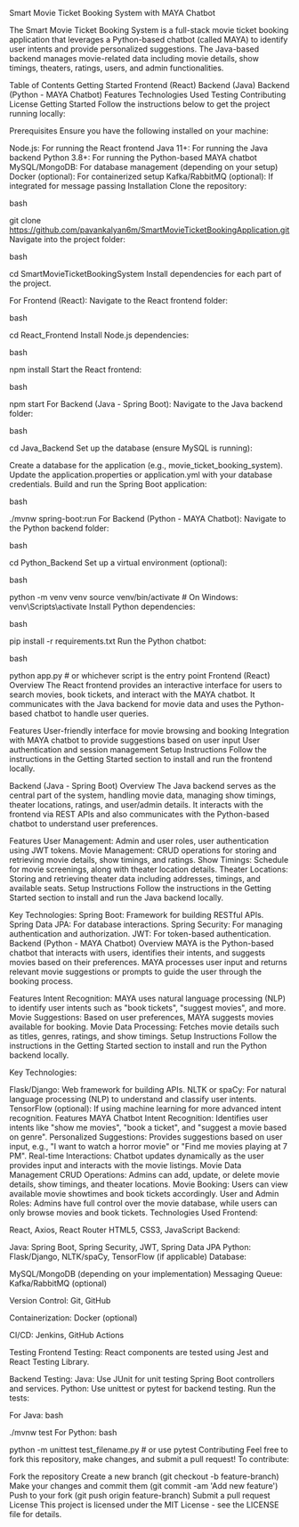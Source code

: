 Smart Movie Ticket Booking System with MAYA Chatbot

The Smart Movie Ticket Booking System is a full-stack movie ticket booking application that leverages a Python-based chatbot (called MAYA) to identify user intents and provide personalized suggestions. The Java-based backend manages movie-related data including movie details, show timings, theaters, ratings, users, and admin functionalities.

Table of Contents
Getting Started
Frontend (React)
Backend (Java)
Backend (Python - MAYA Chatbot)
Features
Technologies Used
Testing
Contributing
License
Getting Started
Follow the instructions below to get the project running locally:

Prerequisites
Ensure you have the following installed on your machine:

Node.js: For running the React frontend
Java 11+: For running the Java backend
Python 3.8+: For running the Python-based MAYA chatbot
MySQL/MongoDB: For database management (depending on your setup)
Docker (optional): For containerized setup
Kafka/RabbitMQ (optional): If integrated for message passing
Installation
Clone the repository:

bash

git clone https://github.com/pavankalyan6m/SmartMovieTicketBookingApplication.git
Navigate into the project folder:

bash

cd SmartMovieTicketBookingSystem
Install dependencies for each part of the project.

For Frontend (React):
Navigate to the React frontend folder:

bash

cd React_Frontend
Install Node.js dependencies:

bash

npm install
Start the React frontend:

bash

npm start
For Backend (Java - Spring Boot):
Navigate to the Java backend folder:

bash

cd Java_Backend
Set up the database (ensure MySQL is running):

Create a database for the application (e.g., movie_ticket_booking_system).
Update the application.properties or application.yml with your database credentials.
Build and run the Spring Boot application:

bash

./mvnw spring-boot:run
For Backend (Python - MAYA Chatbot):
Navigate to the Python backend folder:

bash

cd Python_Backend
Set up a virtual environment (optional):

bash

python -m venv venv
source venv/bin/activate  # On Windows: venv\Scripts\activate
Install Python dependencies:

bash

pip install -r requirements.txt
Run the Python chatbot:

bash

python app.py  # or whichever script is the entry point
Frontend (React)
Overview
The React frontend provides an interactive interface for users to search movies, book tickets, and interact with the MAYA chatbot. It communicates with the Java backend for movie data and uses the Python-based chatbot to handle user queries.

Features
User-friendly interface for movie browsing and booking
Integration with MAYA chatbot to provide suggestions based on user input
User authentication and session management
Setup Instructions
Follow the instructions in the Getting Started section to install and run the frontend locally.

Backend (Java - Spring Boot)
Overview
The Java backend serves as the central part of the system, handling movie data, managing show timings, theater locations, ratings, and user/admin details. It interacts with the frontend via REST APIs and also communicates with the Python-based chatbot to understand user preferences.

Features
User Management: Admin and user roles, user authentication using JWT tokens.
Movie Management: CRUD operations for storing and retrieving movie details, show timings, and ratings.
Show Timings: Schedule for movie screenings, along with theater location details.
Theater Locations: Storing and retrieving theater data including addresses, timings, and available seats.
Setup Instructions
Follow the instructions in the Getting Started section to install and run the Java backend locally.

Key Technologies:
Spring Boot: Framework for building RESTful APIs.
Spring Data JPA: For database interactions.
Spring Security: For managing authentication and authorization.
JWT: For token-based authentication.
Backend (Python - MAYA Chatbot)
Overview
MAYA is the Python-based chatbot that interacts with users, identifies their intents, and suggests movies based on their preferences. MAYA processes user input and returns relevant movie suggestions or prompts to guide the user through the booking process.

Features
Intent Recognition: MAYA uses natural language processing (NLP) to identify user intents such as "book tickets", "suggest movies", and more.
Movie Suggestions: Based on user preferences, MAYA suggests movies available for booking.
Movie Data Processing: Fetches movie details such as titles, genres, ratings, and show timings.
Setup Instructions
Follow the instructions in the Getting Started section to install and run the Python backend locally.

Key Technologies:

Flask/Django: Web framework for building APIs.
NLTK or spaCy: For natural language processing (NLP) to understand and classify user intents.
TensorFlow (optional): If using machine learning for more advanced intent recognition.
Features
MAYA Chatbot
Intent Recognition: Identifies user intents like "show me movies", "book a ticket", and "suggest a movie based on genre".
Personalized Suggestions: Provides suggestions based on user input, e.g., "I want to watch a horror movie" or "Find me movies playing at 7 PM".
Real-time Interactions: Chatbot updates dynamically as the user provides input and interacts with the movie listings.
Movie Data Management
CRUD Operations: Admins can add, update, or delete movie details, show timings, and theater locations.
Movie Booking: Users can view available movie showtimes and book tickets accordingly.
User and Admin Roles: Admins have full control over the movie database, while users can only browse movies and book tickets.
Technologies Used
Frontend:

React, Axios, React Router
HTML5, CSS3, JavaScript
Backend:

Java: Spring Boot, Spring Security, JWT, Spring Data JPA
Python: Flask/Django, NLTK/spaCy, TensorFlow (if applicable)
Database:

MySQL/MongoDB (depending on your implementation)
Messaging Queue: Kafka/RabbitMQ (optional)

Version Control: Git, GitHub

Containerization: Docker (optional)

CI/CD: Jenkins, GitHub Actions

Testing
Frontend Testing:
React components are tested using Jest and React Testing Library.

Backend Testing:
Java: Use JUnit for unit testing Spring Boot controllers and services.
Python: Use unittest or pytest for backend testing.
Run the tests:

For Java:
bash

./mvnw test
For Python:
bash

python -m unittest test_filename.py  # or use pytest
Contributing
Feel free to fork this repository, make changes, and submit a pull request! To contribute:

Fork the repository
Create a new branch (git checkout -b feature-branch)
Make your changes and commit them (git commit -am 'Add new feature')
Push to your fork (git push origin feature-branch)
Submit a pull request
License
This project is licensed under the MIT License - see the LICENSE file for details.
